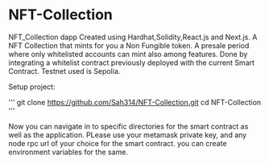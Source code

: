 # NFT-Collection
NFT_Collection dapp
Created using Hardhat,Solidity,React.js and Next.js. A NFT Collection that mints for you a Non Fungible token. A presale period where only whitelisted accounts can mint also among features. Done by integrating a whitelist contract previously deployed with the current Smart Contract. Testnet used is Sepolia.

Setup project:

'''
git clone https://github.com/Sah314/NFT-Collection.git
cd NFT-Collection
'''

Now you can navigate in to specific directories for the smart contract as well as the application.
PLease use your metamask private key, and any node rpc url of your choice for the smart contract.
you can create environment variables for the same.
